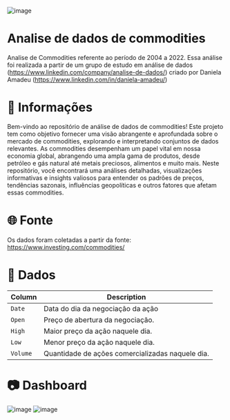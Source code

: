 ![image](https://github.com/LerinaMM/commodities/assets/83770121/d0e6e6d3-8b85-4b5f-ad7a-3003c36bf376)
# Analise de dados de commodities

Analise de Commodities referente ao período de 2004 a 2022. Essa análise foi realizada a partir de um grupo de estudo em análise de dados (https://www.linkedin.com/company/analise-de-dados/) criado por Daniela Amadeu (https://www.linkedin.com/in/daniela-amadeu/)

# 📖 Informações

Bem-vindo ao repositório de análise de dados de commodities! Este projeto tem como objetivo fornecer uma visão abrangente e aprofundada sobre o mercado de commodities, explorando e interpretando conjuntos de dados relevantes. As commodities desempenham um papel vital em nossa economia global, abrangendo uma ampla gama de produtos, desde petróleo e gás natural até metais preciosos, alimentos e muito mais. Neste repositório, você encontrará uma análises detalhadas, visualizações informativas e insights valiosos para entender os padrões de preços, tendências sazonais, influências geopolíticas e outros fatores que afetam essas commodities.

# 🌐 Fonte

Os dados foram coletadas a partir da fonte: https://www.investing.com/commodities/

# 💾 Dados

| Column     | Description              |
|------------|--------------------------|
| `Date` | Data do dia da negociação da ação |
| `Open` | Preço de abertura da negociação. |
| `High` | Maior preço da ação naquele dia. |
| `Low` | Menor preço da ação naquele dia. |
| `Volume` | Quantidade de ações comercializadas naquele dia. |

# 📷 Dashboard
![image](https://github.com/LerinaMM/commodities/assets/83770121/8fd08733-b4a3-4a88-9a51-7b55d8bef50b)
![image](https://github.com/LerinaMM/commodities/assets/83770121/c8a362e8-8d5e-4ab5-8db6-f9e9c3f210da)




